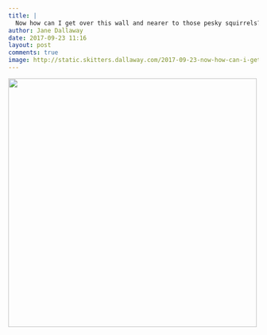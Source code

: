 ```yaml
---
title: |
  Now how can I get over this wall and nearer to those pesky squirrels?
author: Jane Dallaway
date: 2017-09-23 11:16
layout: post
comments: true
image: http://static.skitters.dallaway.com/2017-09-23-now-how-can-i-get-over-this-wall-and-nearer-to-those-pesky-squirrels-thumb-1-IMG-2578.JPG
---
```


<div>
        <a href="http://static.skitters.dallaway.com/2017-09-23-now-how-can-i-get-over-this-wall-and-nearer-to-those-pesky-squirrels-fullsize-1-IMG-2578.JPG">
          <img src="http://static.skitters.dallaway.com/2017-09-23-now-how-can-i-get-over-this-wall-and-nearer-to-those-pesky-squirrels-thumb-1-IMG-2578.JPG" width="500" height="500"/>
        </a>
      </div>


  
      